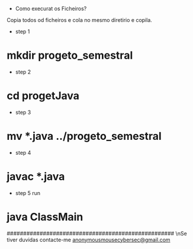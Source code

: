 * Como execurat os Ficheiros?

Copia todos od ficheiros e cola no mesmo diretirio e copila.
* step 1
# mkdir progeto_semestral
* step 2
# cd progetJava
* step 3
# mv *.java ../progeto_semestral
* step 4
# javac *.java
* step 5 run
# java ClassMain

###################################################
\nSe tiver duvidas contacte-me anonymousmousecybersec@gmail.com
